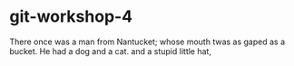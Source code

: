# git-workshop-4

There once was a man from Nantucket; whose mouth twas as gaped as a bucket. He had a dog and a cat. and a stupid little hat,
